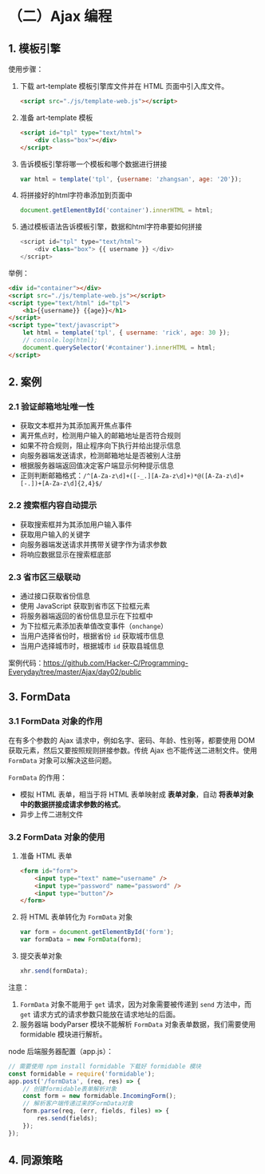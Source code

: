 # （二）Ajax 编程

## 1. 模板引擎

使用步骤：
1. 下载 art-template 模板引擎库文件并在 HTML 页面中引入库文件。
    ```HTML
    <script src="./js/template-web.js"></script>
    ```

2. 准备 art-template 模板
    ```html
    <script id="tpl" type="text/html">
        <div class="box"></div>
    </script>
    ```

3. 告诉模板引擎将哪一个模板和哪个数据进行拼接
    ```js
    var html = template('tpl', {username: 'zhangsan', age: '20'});
    ```

4. 将拼接好的html字符串添加到页面中
    ```js
    document.getElementById('container').innerHTML = html;

5. 通过模板语法告诉模板引擎，数据和html字符串要如何拼接
    ```js
    <script id="tpl" type="text/html">
        <div class="box"> {{ username }} </div>
    </script>
    ```

举例：
```html
<div id="container"></div>
<script src="./js/template-web.js"></script>
<script type="text/html" id="tpl">
    <h1>{{username}} {{age}}</h1>
</script>
<script type="text/javascript">
    let html = template('tpl', { username: 'rick', age: 30 });
    // console.log(html);
    document.querySelector('#container').innerHTML = html;
</script>
```

## 2. 案例

### 2.1 验证邮箱地址唯一性

- 获取文本框并为其添加离开焦点事件
- 离开焦点时，检测用户输入的邮箱地址是否符合规则
- 如果不符合规则，阻止程序向下执行并给出提示信息
- 向服务器端发送请求，检测邮箱地址是否被别人注册
- 根据服务器端返回值决定客户端显示何种提示信息
- 正则判断邮箱格式：`/^[A-Za-z\d]+([-_.][A-Za-z\d]+)*@([A-Za-z\d]+[-.])+[A-Za-z\d]{2,4}$/`


### 2.2 搜索框内容自动提示

- 获取搜索框并为其添加用户输入事件
- 获取用户输入的关键字
- 向服务器端发送请求并携带关键字作为请求参数
- 将响应数据显示在搜索框底部

### 2.3 省市区三级联动

- 通过接口获取省份信息
- 使用 JavaScript 获取到省市区下拉框元素
- 将服务器端返回的省份信息显示在下拉框中
- 为下拉框元素添加表单值改变事件（`onchange`）
- 当用户选择省份时，根据省份 `id` 获取城市信息
- 当用户选择城市时，根据城市 `id` 获取县城信息

案例代码：https://github.com/Hacker-C/Programming-Everyday/tree/master/Ajax/day02/public

## 3. FormData

### 3.1 FormData 对象的作用

在有多个参数的 Ajax 请求中，例如名字、密码、年龄、性别等，都要使用 DOM 获取元素，然后又要按照规则拼接参数。传统 Ajax 也不能传送二进制文件。使用 `FormData` 对象可以解决这些问题。  

`FormData` 的作用：
- 模拟 HTML 表单，相当于将 HTML 表单映射成 **表单对象**，自动 **将表单对象中的数据拼接成请求参数的格式**。
- 异步上传二进制文件

### 3.2 FormData 对象的使用

1. 准备 HTML 表单
    ```html
    <form id="form">
        <input type="text" name="username" />
        <input type="password" name="password" />
        <input type="button"/>
    </form>
    ```

2. 将 HTML 表单转化为 `FormData` 对象
    ```js
    var form = document.getElementById('form'); 
    var formData = new FormData(form);
    ```

3. 提交表单对象
    ```js
    xhr.send(formData);
    ```

注意：
1. `FormData` 对象不能用于 `get` 请求，因为对象需要被传递到 `send` 方法中，而 `get` 请求方式的请求参数只能放在请求地址的后面。
2. 服务器端 bodyParser 模块不能解析 `FormData` 对象表单数据，我们需要使用 formidable 模块进行解析。

node 后端服务器配置（app.js）：
```js
// 需要使用 npm install formidable 下载好 formidable 模块
const formidable = require('formidable');
app.post('/formData', (req, res) => {
    // 创建formidable表单解析对象
    const form = new formidable.IncomingForm();
    // 解析客户端传递过来的FormData对象
    form.parse(req, (err, fields, files) => {
        res.send(fields);
    });
});
```


## 4. 同源策略
